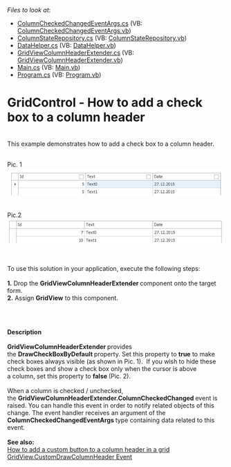 <!-- default file list -->
*Files to look at*:

* [ColumnCheckedChangedEventArgs.cs](./CS/ColumnCheckedChangedEventArgs.cs) (VB: [ColumnCheckedChangedEventArgs.vb](./VB/ColumnCheckedChangedEventArgs.vb))
* [ColumnStateRepository.cs](./CS/ColumnStateRepository.cs) (VB: [ColumnStateRepository.vb](./VB/ColumnStateRepository.vb))
* [DataHelper.cs](./CS/DataHelper.cs) (VB: [DataHelper.vb](./VB/DataHelper.vb))
* [GridViewColumnHeaderExtender.cs](./CS/GridViewColumnHeaderExtender.cs) (VB: [GridViewColumnHeaderExtender.vb](./VB/GridViewColumnHeaderExtender.vb))
* [Main.cs](./CS/Main.cs) (VB: [Main.vb](./VB/Main.vb))
* [Program.cs](./CS/Program.cs) (VB: [Program.vb](./VB/Program.vb))
<!-- default file list end -->
# GridControl - How to add a check box to a column header


<p><br>This example demonstrates how to add a check box to a column header.</p>
<br>Pic. 1<img src="https://raw.githubusercontent.com/DevExpress-Examples/gridcontrol-how-to-add-a-check-box-to-a-column-header-t325446/17.2.3+/media/af2b4a40-acaf-11e5-80bf-00155d62480c.png"><br><br><br>Pic.2<img src="https://raw.githubusercontent.com/DevExpress-Examples/gridcontrol-how-to-add-a-check-box-to-a-column-header-t325446/17.2.3+/media/5556cf9f-acb4-11e5-80bf-00155d62480c.png"><br><br><br>
<p>To use this solution in your application, execute the following steps:<br><br><strong>1.</strong> Drop the <strong>GridViewColumnHeaderExtender </strong>component onto the target form.<br><strong>2.</strong> Assign <strong>GridView</strong> to this component.</p>
<br><br>
<p><strong>Description<br></strong><br><strong>GridViewColumnHeaderExtender </strong>provides the <strong>DrawCheckBoxByDefault </strong>property. Set this property to <strong>true</strong> to make check boxes always visible (as shown in Pic. 1).  If you wish to hide these check boxes and show a check box only when the cursor is above a column, set this property to <strong>false </strong>(Pic. 2).<br><br>When a column is checked / unchecked, the <strong>GridViewColumnHeaderExtender.ColumnCheckedChanged </strong>event is raised. You can handle this event in order to notify related objects of this change. The event handler receives an argument of the <strong>ColumnCheckedChangedEventArgs </strong>type containing data related to this event. <br><br><strong>See also:</strong><br><a href="https://www.devexpress.com/Support/Center/p/E2793">How to add a custom button to a column header in a grid</a><br><a href="https://documentation.devexpress.com/#WindowsForms/DevExpressXtraGridViewsGridGridView_CustomDrawColumnHeadertopic">GridView.CustomDrawColumnHeader Event</a></p>

<br/>


